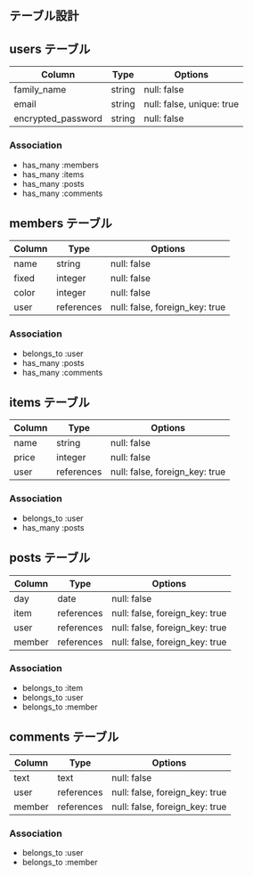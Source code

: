 ## テーブル設計

## users テーブル

| Column             | Type       | Options                        |
| ------------------ | ---------- | ------------------------------ |
| family_name        | string     | null: false                    |
| email              | string     | null: false, unique: true      |
| encrypted_password | string     | null: false                    |

### Association

- has_many :members
- has_many :items
- has_many :posts
- has_many :comments


## members テーブル

| Column   | Type       | Options                        |
| -------- | ---------- | ------------------------------ |
| name     | string     | null: false                    |
| fixed    | integer    | null: false                    |
| color    | integer    | null: false                    |
| user     | references | null: false, foreign_key: true |

### Association

- belongs_to :user
- has_many :posts
- has_many :comments

## items テーブル

| Column | Type       | Options                        |
| ------ | ---------- | ------------------------------ |
| name   | string     | null: false                    |
| price  | integer    | null: false                    |
| user   | references | null: false, foreign_key: true |

### Association

- belongs_to :user
- has_many :posts

## posts テーブル

| Column | Type       | Options                        |
| ------ | ---------- | ------------------------------ |
| day    | date       | null: false                    |
| item   | references | null: false, foreign_key: true |
| user   | references | null: false, foreign_key: true |
| member | references | null: false, foreign_key: true |

### Association

- belongs_to :item
- belongs_to :user
- belongs_to :member

## comments テーブル

| Column | Type       | Options                        |
| ------ | ---------- | ------------------------------ |
| text   | text       | null: false                    |
| user   | references | null: false, foreign_key: true |
| member | references | null: false, foreign_key: true |

### Association

- belongs_to :user
- belongs_to :member